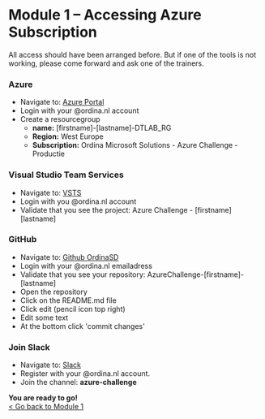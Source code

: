 
# Module 1 –  Accessing Azure Subscription #

All access should have been arranged before. But if one of the tools is not working, please come forward and ask one of the trainers.

### Azure ###
* Navigate to: [Azure Portal](https://portal.azure.com)  
* Login with your @ordina.nl account  
* Create a resourcegroup
   * **name:** [firstname]-[lastname]-DTLAB_RG
   * **Region:** West Europe
   * **Subscription:** Ordina Microsoft Solutions - Azure Challenge - Productie
   
### Visual Studio Team Services ###
* Navigate to: [VSTS](http://azure-challenge.visualstudio.com/)  
* Login with you @ordina.nl account  
* Validate that you see the project: Azure Challenge - [firstname] [lastname]

### GitHub ###
* Navigate to: [Github OrdinaSD](https://github.com/OrdinaSD)
* Login with your @ordina.nl emailadress
* Validate that you see your repository: AzureChallenge-[firstname]-[lastname]
* Open the repository
* Click on the README.md file
* Click edit (pencil icon top right)
* Edit some text
* At the bottom click 'commit changes'

### Join Slack ###
* Navigate to: [Slack](http://ordinams.slack.com/)
* Register with your @ordina.nl account.
* Join the channel: **azure-challenge**

**You are ready to go!**   
[< Go back to Module 1](../../)

